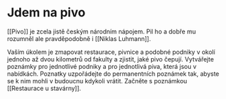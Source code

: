 # Jdem na pivo
[[Pivo]] je zcela jistě českým národním nápojem. Pil ho a dobře mu rozumněl ale pravděpodobně i [[Niklas Luhmann]].

Vaším úkolem je zmapovat restaurace, pivnice a podobné podniky v okolí jednoho až dvou kilometrů od fakulty a zjistit, jaké pivo čepují. Vytvářejte poznámky pro jednotlivé podniky a pro jednotlivá piva, která jsou v nabídkách. Poznatky uzpořádejte do permanentních poznámek tak, abyste se k nim mohli v budoucnu kdykoli vrátit. Začněte s poznámkou [[Restaurace u stavárny]].